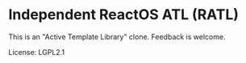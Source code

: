 # Independent ReactOS ATL (RATL)

This is an "Active Template Library" clone. Feedback is welcome.

License: LGPL2.1
